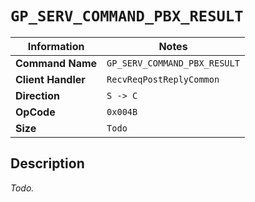# `GP_SERV_COMMAND_PBX_RESULT`

| Information               | Notes |
|---                        |---    |
| **Command Name**          | `GP_SERV_COMMAND_PBX_RESULT` |
| **Client Handler**        | `RecvReqPostReplyCommon` |
| **Direction**             | `S -> C` |
| **OpCode**                | `0x004B` |
| **Size**                  | `Todo` |

## Description

_Todo._
